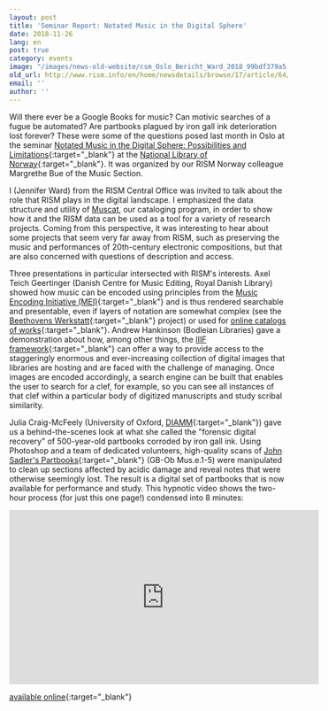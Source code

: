 ```yaml
---
layout: post
title: 'Seminar Report: Notated Music in the Digital Sphere'
date: 2018-11-26
lang: en
post: true
category: events
image: "/images/news-old-website/csm_Oslo_Bericht_Ward_2018_99bdf379a5.png"
old_url: http://www.rism.info/en/home/newsdetails/browse/17/article/64/seminar-report-notated-music-in-the-digital-sphere.html
email: ''
author: ''
---
```


Will there ever be a Google Books for music? Can motivic searches of a fugue be automated? Are partbooks plagued by iron gall ink deterioration lost forever? These were some of the questions posed last month in Oslo at the seminar [Notated Music in the Digital Sphere: Possibilities and Limitations](https://www.nb.no/hva-skjer/notated-music-in-the-digital-sphere/){:target="_blank"} at the [National Library of Norway](https://www.nb.no/en/the-national-library-of-norway/){:target="_blank"}. It was organized by our RISM Norway colleague Margrethe Bue of the Music Section.

I (Jennifer Ward) from the RISM Central Office was invited to talk about the role that RISM plays in the digital landscape. I emphasized the data structure and utility of [Muscat](/community/muscat.html), our cataloging program, in order to show how it and the RISM data can be used as a tool for a variety of research projects. Coming from this perspective, it was interesting to hear about some projects that seem very far away from RISM, such as preserving the music and performances of 20th-century electronic compositions, but that are also concerned with questions of description and access.

Three presentations in particular intersected with RISM's interests. Axel Teich Geertinger (Danish Centre for Music Editing, Royal Danish Library) showed how music can be encoded using principles from the [Music Encoding Initiative (MEI)](https://music-encoding.org/){:target="_blank"} and is thus rendered searchable and presentable, even if layers of notation are somewhat complex (see the [Beethovens Werkstatt](https://beethovens-werkstatt.de/){:target="_blank"} project) or used for [online catalogs of works](http://www.kb.dk/en/nb/dcm/udgivelser/fortegnelser.html){:target="_blank"}. Andrew Hankinson (Bodleian Libraries) gave a demonstration about how, among other things, the [IIIF framework](https://iiif.io/){:target="_blank"} can offer a way to provide access to the staggeringly enormous and ever-increasing collection of digital images that libraries are hosting and are faced with the challenge of managing. Once images are encoded accordingly, a search engine can be built that enables the user to search for a clef, for example, so you can see all instances of that clef within a particular body of digitized manuscripts and study scribal similarity.

Julia Craig-McFeely (University of Oxford, [DIAMM](https://www.diamm.ac.uk/){:target="_blank"}) gave us a behind-the-scenes look at what she called the "forensic digital recovery" of 500-year-old partbooks corroded by iron gall ink. Using Photoshop and a team of dedicated volunteers, high-quality scans of [John Sadler's Partbooks](http://www.tudorpartbooks.ac.uk/outputs/sadler/){:target="_blank"} (GB-Ob Mus.e.1-5) were manipulated to clean up sections affected by acidic damage and reveal notes that were otherwise seemingly lost. The result is a digital set of partbooks that is now available for performance and study. This hypnotic video shows the two-hour process (for just this one page!) condensed into 8 minutes:

<iframe width="560" height="315" src="https://www.youtube.com/embed/yQ5bfI9BR7E" frameborder="0" allow="accelerometer; autoplay; encrypted-media; gyroscope; picture-in-picture" allowfullscreen></iframe>

[available online](https://www.nb.no/nbsok/search){:target="_blank"}